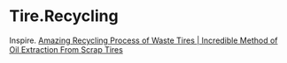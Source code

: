 # Tire.Recycling
Inspire. [Amazing Recycling Process of Waste Tires | Incredible Method of Oil Extraction From Scrap Tires](https://youtu.be/YNp9_XTGiEc)
